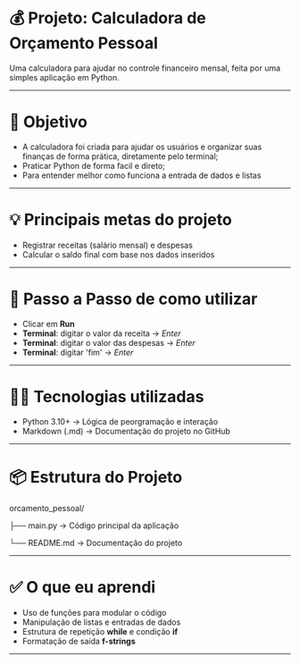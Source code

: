 # 💰 Projeto: Calculadora de Orçamento Pessoal

Uma calculadora para ajudar no controle financeiro mensal, feita por uma simples aplicação em Python.

---

# 🎯 Objetivo   

- A calculadora foi criada para ajudar os usuários e organizar suas finanças de forma prática, diretamente pelo terminal;
- Praticar Python de forma facil e direto;
- Para entender melhor como funciona a entrada de dados e listas

--- 

 # 💡 Principais metas do projeto
 
 - Registrar receitas (salário mensal) e despesas
 - Calcular o saldo final com base nos dados inseridos


---

# 📝 Passo a Passo de como utilizar

  - Clicar em **Run**
  - **Terminal**: digitar o valor da receita -> *Enter*
  - **Terminal**: digitar o valor das despesas -> *Enter*
  - **Terminal**: digitar 'fim' -> *Enter*
 
---

# 👩‍💻 Tecnologias utilizadas

- Python 3.10+ -> Lógica de peorgramação e interação
- Markdown (.md) -> Documentação do projeto no GitHub

---

# 📦 Estrutura do Projeto

 orcamento_pessoal/
 
├── main.py         -> Código principal da aplicação 

└── README.md        -> Documentação do projeto

---

# ✅ O que eu aprendi

- Uso de funções para modular o código
- Manipulação de listas e entradas de dados
- Estrutura de repetição **while** e condição **if**
- Formatação de saída **f-strings**

---


  
